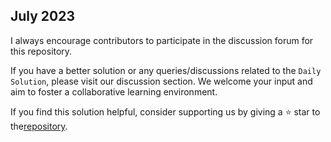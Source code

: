 ## July 2023
I always encourage contributors to participate in the discussion forum for this repository.

If you have a better solution or any queries/discussions related to the `Daily Solution`, please visit our discussion section. We welcome your input and aim to foster a collaborative learning environment.

If you find this solution helpful, consider supporting us by giving a ⭐ star to the[repository](https://github.com/Hasheditz/leetcode-solutions).